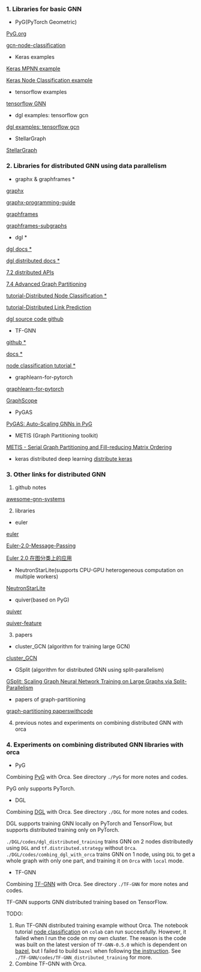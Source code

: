 ### 1. Libraries for basic GNN
- PyG(PyTorch Geometric)

[PyG.org](https://www.pyg.org/)

[gcn-node-classification](https://stellargraph.readthedocs.io/en/stable/demos/node-classification/gcn-node-classification.html)
- Keras examples

[Keras MPNN example](https://keras.io/examples/graph/mpnn-molecular-graphs/)

[Keras Node Classification example](https://keras.io/examples/graph/gnn_citations/)
- tensorflow examples

[tensorflow GNN](https://blog.tensorflow.org/2021/11/introducing-tensorflow-gnn.html)
- dgl examples: tensorflow gcn

[dgl examples: tensorflow gcn](https://github.com/dmlc/dgl/tree/master/examples/tensorflow/gcn)

- StellarGraph

[StellarGraph](https://stellargraph.readthedocs.io/en/stable/README.html)

### 2. Libraries for distributed GNN using data parallelism
- graphx & graphframes *

[graphx](https://spark.apache.org/graphx/)

[graphx-programming-guide](https://spark.apache.org/docs/latest/graphx-programming-guide.html)

[graphframes](https://graphframes.github.io/graphframes/docs/_site/index.html)

[graphframes-subgraphs](https://graphframes.github.io/graphframes/docs/_site/user-guide.html#subgraphs)

- dgl *

[dgl docs * ](https://docs.dgl.ai/)

[dgl distributed docs * ](https://docs.dgl.ai/en/latest/guide/distributed.html)

[7.2 distributed APIs](https://docs.dgl.ai/en/latest/guide_cn/distributed-apis.html#guide-cn-distributed-apis)

[7.4 Advanced Graph Partitioning](https://docs.dgl.ai/en/latest/guide/distributed-partition.html#guide-distributed-partition)

[tutorial-Distributed Node Classification * ](https://docs.dgl.ai/en/latest/tutorials/dist/1_node_classification.html#sphx-glr-tutorials-dist-1-node-classification-py)

[tutorial-Distributed Link Prediction](https://docs.dgl.ai/en/latest/tutorials/dist/2_link_prediction.html)

[dgl source code github](https://github.com/dmlc/dgl)

- TF-GNN

[github * ](https://github.com/tensorflow/gnn/tree/main)

[docs * ](https://github.com/tensorflow/gnn/blob/main/tensorflow_gnn/docs/guide/overview.md)

[node classification tutorial * ](https://colab.research.google.com/github/tensorflow/gnn/blob/master/examples/notebooks/ogbn_mag_e2e.ipynb)

- graphlearn-for-pytorch 

[graphlearn-for-pytorch](https://github.com/alibaba/graphlearn-for-pytorch)

[GraphScope](https://github.com/alibaba/GraphScope)

- PyGAS

[PyGAS: Auto-Scaling GNNs in PyG](https://github.com/rusty1s/pyg_autoscale)

- METIS (Graph Partitioning toolkit)

[METIS - Serial Graph Partitioning and Fill-reducing Matrix Ordering](http://glaros.dtc.umn.edu/gkhome/metis/metis/overview) 

- keras distributed deep learning
[distribute keras](https://www.tensorflow.org/tutorials/distribute/keras)

### 3. Other links for distributed GNN
1. github notes

[awesome-gnn-systems](https://github.com/chwan1016/awesome-gnn-systems#distributed-gnn-training-systems)

2. libraries
- euler

[euler](https://github.com/alibaba/euler)

[Euler-2.0-Message-Passing](https://github.com/alibaba/euler/wiki/Euler-2.0-Message-Passing%E6%8E%A5%E5%8F%A3)

[Euler 2.0 在图分类上的应用](https://github.com/alibaba/euler/wiki/Euler-2.0-%E5%9C%A8%E5%9B%BE%E5%88%86%E7%B1%BB%E4%B8%8A%E7%9A%84%E5%BA%94%E7%94%A8)
- NeutronStarLite(supports CPU-GPU heterogeneous computation on multiple workers)

[NeutronStarLite](https://github.com/iDC-NEU/NeutronStarLite)
- quiver(based on PyG)

[quiver](https://github.com/quiver-team/torch-quiver)

[quiver-feature](https://github.com/quiver-team/quiver-feature)

3. papers
- cluster_GCN (algorithm for training large GCN)

[cluster_GCN](https://github.com/zhengjingwei/cluster_GCN)
- GSplit (algorithm for distributed GNN using split-parallelism)

[GSplit: Scaling Graph Neural Network Training on Large Graphs via Split-Parallelism](https://arxiv.org/abs/2303.13775)
- papers of graph-partitioning

[graph-partitioning paperswithcode](https://paperswithcode.com/task/graph-partitioning/codeless)

4. previous notes and experiments on combining distributed GNN with orca

### 4. Experiments on combining distributed GNN libraries with orca

- PyG

Combining [PyG](https://www.pyg.org/) with Orca. See directory `./PyG` for more notes and codes.

PyG only supports PyTorch.

- DGL

Combining [DGL](https://docs.dgl.ai/) with Orca. See directory `./DGL` for more notes and codes.

DGL supports training GNN locally on PyTorch and TensorFlow, but supports distributed training only on PyTorch.

`./DGL/codes/dgl_distributed_training` trains GNN on 2 nodes distributedly using `DGL` and `tf.distributed.strategy` without `Orca`. 
`./DGL/codes/combing_dgl_with_orca` trains GNN on 1 node, using `DGL` to get a whole graph with only one part, and training it on `Orca` with `local` mode.

- TF-GNN

Combining [TF-GNN](https://github.com/tensorflow/gnn/blob/main/tensorflow_gnn/docs/guide/overview.md) with Orca. See directory `./TF-GNN` for more notes and codes.

TF-GNN supports GNN distributed training based on TensorFlow.

TODO: 
1. Run TF-GNN distributed training example without Orca. The notebook tutorial [node classification](https://colab.research.google.com/github/tensorflow/gnn/blob/master/examples/notebooks/ogbn_mag_e2e.ipynb) on `colab` can run successfully. However, it failed when I run the code on my own cluster. The reason is the code was built on the latest version of `TF-GNN-0.5.0` which is dependent on [bazel](https://docs.bazel.build/versions/2.0.0/updating-bazel.html), but I failed to build `bazel` when following [the instruction](https://github.com/tensorflow/gnn/tree/main). See `./TF-GNN/codes/TF-GNN_distributed_training` for more. 
2. Combine TF-GNN with Orca.





